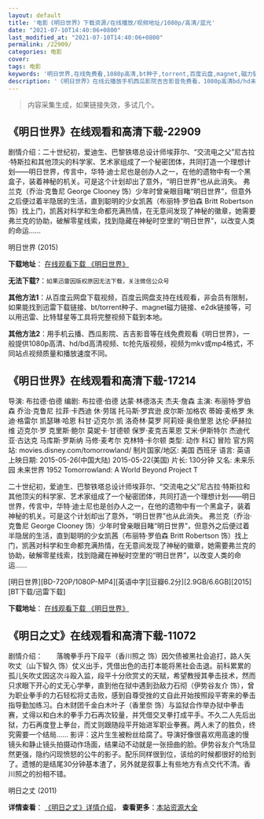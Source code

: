 ```yaml
---
layout: default
title: '电影《明日世界》下载资源/在线播放/视频地址/1080p/高清/蓝光'
date: "2021-07-10T14:40:06+0800"
last_modified_at: "2021-07-10T14:40:06+0800"
permalink: /22909/
categories: 电影
cover:
tags: 电影
keywords: '明日世界,在线免费看,1080p高清,bt种子,torrent,百度云盘,magnet,磁力链,迅雷下载资源'
description: '《明日世界》在线云播放手机西瓜影院吉吉影音免费看，1080p高清bd/hd未删减完整版和tc抢先枪版，mkv/mp4格式，附带bt/torrent种子、magnet/磁力链、百度云盘、网盘资源迅雷下载链接'
---
```


>内容采集生成，如果链接失效，多试几个。


## 《明日世界》在线观看和高清下载-22909

剧情介绍：二十世纪初，爱迪生、巴黎铁塔总设计师埃菲尔、“交流电之父”尼古拉·特斯拉和其他顶尖的科学家、艺术家组成了一个秘密团体，共同打造一个理想计划——明日世界，传言中，华特·迪士尼也是创办人之一，在他的遗物中有一个黑盒子，装着神秘的机关。可是这个计划却出了意外，“明日世界”也从此消失。 弗兰克（乔治·克鲁尼 George Clooney 饰）少年时曾亲眼目睹“明日世界”，但意外之后便过着半隐居的生活，直到聪明的少女凯茜（布丽特·罗伯森 Britt Robertson 饰）找上门，凯茜对科学和生命都充满热情，在无意间发现了神秘的徽章，她需要弗兰克的协助，破解零星线索，找到隐藏在神秘时空里的“明日世界”，以改变人类的命运……


明日世界 (2015)

**下载地址**： [在线观看下载 《明日世界》](https://www.btbtdy.me/btdy/dy179.html) 


**无法下载?**：`如果迅雷因版权原因无法下载，关注微信公众号 `

**其他方法1**：从百度云网盘下载视频，百度云网盘支持在线观看，非会员有限制，如果能找到迅雷下载链接、bt/torrent种子、magnet磁力链接、e2dk链接等，可以用迅雷、比特彗星等工具将完整视频下载到本地。

**其他方法2**：用手机云播、西瓜影院、吉吉影音等在线免费观看《明日世界》，一般提供1080p高清、hd/bd高清视频、tc抢先版视频，视频为mkv或mp4格式，不同站点视频质量和播放速度不同。


## 《明日世界》在线观看和高清下载-17214

导演: 布拉德·伯德 编剧: 布拉德·伯德 达蒙·林德洛夫 杰夫·詹森 主演: 布丽特·罗伯森 乔治·克鲁尼 拉菲·卡西迪 休·劳瑞 托马斯·罗宾逊 皮尔斯·加格农 蒂姆·麦格罗 朱迪·格雷尔 凯瑟琳·哈恩 科甘·迈克尔·凯 洛奇林·莫罗 阿莉娅·奥伯里恩 达伦·萨赫拉维 迈克尔·罗 克里斯·鲍尔 莫妮卡·甘德顿 保罗·麦克吉莱恩 艾米·伊斯特尔 杰迪代亚·古达克 马库斯·罗斯纳 马修·麦考尔 克林特·卡尔顿 类型: 动作 科幻 冒险 官方网站: movies.disney.com/tomorrowland/ 制片国家/地区: 美国 西班牙 语言: 英语 上映日期: 2015-05-26(中国大陆) 2015-05-22(美国) 片长: 130分钟 又名: 未来乐园 未来世界 1952 Tomorrowland: A World Beyond Project T

二十世纪初，爱迪生、巴黎铁塔总设计师埃菲尔、“交流电之父”尼古拉·特斯拉和其他顶尖的科学家、艺术家组成了一个秘密团体，共同打造一个理想计划——明日世界，传言中，华特·迪士尼也是创办人之一，在他的遗物中有一个黑盒子，装着神秘的机关。可是这个计划却出了意外，“明日世界”也从此消失。 弗兰克（乔治·克鲁尼 George Clooney 饰）少年时曾亲眼目睹“明日世界”，但意外之后便过着半隐居的生活，直到聪明的少女凯茜（布丽特·罗伯森 Britt Robertson 饰）找上门，凯茜对科学和生命都充满热情，在无意间发现了神秘的徽章，她需要弗兰克的协助，破解零星线索，找到隐藏在神秘时空里的“明日世界”，以改变人类的命运……


[明日世界][BD-720P/1080P-MP4][英语中字][豆瓣6.2分][2.9GB/6.6GB][2015][BT下载/迅雷下载]

**下载地址**： [在线观看下载 《明日世界》](https://www.btdx8.com/torrent/tomorrowland_2015.html) 


## 《明日之丈》在线观看和高清下载-11072

剧情介绍：　　落魄拳手丹下段平（香川照之 饰）因欠债被黑社会追打，路人矢吹丈（山下智久 饰）仗义出手，凭借出色的击打本能将黑社会击退。前科累累的孤儿矢吹丈因这次斗殴入监，段平十分欣赏丈的天赋，希望教授其拳击技术，然而只求眼下开心的丈无心学拳，直到他在狱中遇到劲敌力石彻（伊势谷友介 饰），曾为职业拳手的力石轻松将丈击败，感到自尊受挫的丈自此开始按照段平寄来的拳击指导勤加练习。白木财团千金白木叶子（香里奈 饰）与监狱合作举办狱中拳击赛，丈得以和白木的拳手力石再次较量，并凭借交叉拳打成平手。不久二人先后出狱，力石再度登上拳台，而丈则跟随段平开始进军职业拳赛。两人未了的胜负，终究需要一个结局…… 影评：这片生生被粉丝给腐了。导演好像很喜欢用高速的慢镜头和静止镜头拍摄动作场面，结果动不动就是一张扭曲的脸。伊势谷友介气场显然更强，隐约闪现愤怒的公牛的影子。配乐同样很到位，该给的时候都很好的给到了。遗憾的是结尾30分钟基本渣了，另外就是叙事上有些地方有点交代不清。香川照之的扮相不错。


明日之丈 (2011)

**详情查看**： [《明日之丈》详情介绍](/movie/11072/)， **查看更多**：[本站资源大全](/movie/t/all/)


